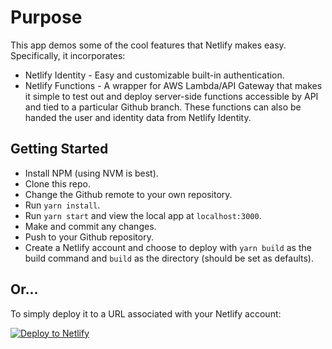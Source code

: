 # Purpose

This app demos some of the cool features that Netlify makes easy. Specifically, it incorporates:

- Netlify Identity - Easy and customizable built-in authentication.
- Netlify Functions - A wrapper for AWS Lambda/API Gateway that makes it simple to test out and deploy server-side functions accessible by API and tied to a particular Github branch. These functions can also be handed the user and identity data from Netlify Identity.

## Getting Started

- Install NPM (using NVM is best).
- Clone this repo.
- Change the Github remote to your own repository.
- Run `yarn install`.
- Run `yarn start` and view the local app at `localhost:3000`.
- Make and commit any changes.
- Push to your Github repository.
- Create a Netlify account and choose to deploy with `yarn build` as the build command and `build` as the directory (should be set as defaults).

## Or...

To simply deploy it to a URL associated with your Netlify account:

[![Deploy to Netlify](https://www.netlify.com/img/deploy/button.svg)](https://app.netlify.com/start/deploy?repository=https://github.com/weareredshift/netlify-functions-demo)

